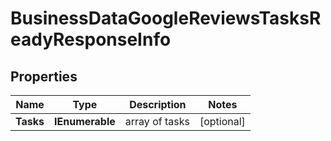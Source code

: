 # BusinessDataGoogleReviewsTasksReadyResponseInfo


## Properties

| Name | Type | Description | Notes |
|------------ | ------------- | ------------- | -------------|
**Tasks** | **IEnumerable<BusinessDataGoogleReviewsTasksReadyTaskInfo>** | array of tasks |[optional]|